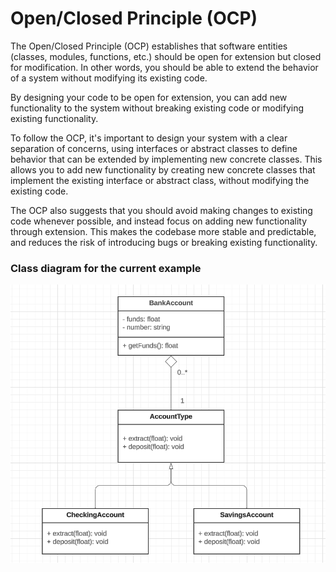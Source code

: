 # Open/Closed Principle (OCP)

The Open/Closed Principle (OCP) establishes that software entities (classes, modules, functions, etc.) should be open for extension but closed for modification. In other words, you should be able to extend the behavior of a system without modifying its existing code.

By designing your code to be open for extension, you can add new functionality to the system without breaking existing code or modifying existing functionality.

To follow the OCP, it's important to design your system with a clear separation of concerns, using interfaces or abstract classes to define behavior that can be extended by implementing new concrete classes. This allows you to add new functionality by creating new concrete classes that implement the existing interface or abstract class, without modifying the existing code.

The OCP also suggests that you should avoid making changes to existing code whenever possible, and instead focus on adding new functionality through extension. This makes the codebase more stable and predictable, and reduces the risk of introducing bugs or breaking existing functionality.

### Class diagram for the current example

![Class diagram for OCP](https://github.com/fx-biocoder/solid-in-cpp/blob/main/2%20-%20Open-Closed%20Principle/Class%20diagram.png)
